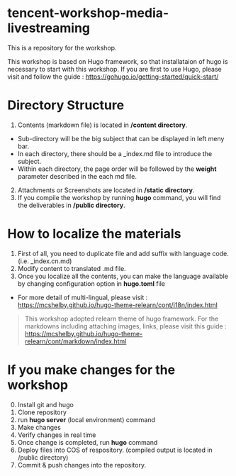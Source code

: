 # tencent-workshop-media-livestreaming

This is a repository for the workshop.

This workshop is based on Hugo framework, so that installataion of hugo is necessary to start with this workshop.
If you are first to use Hugo, please visit and follow the guide : https://gohugo.io/getting-started/quick-start/

# Directory Structure
1. Contents (markdown file) is located in **/content directory**. 
- Sub-directory will be the big subject that can be displayed in left meny bar.
- In each directory, there should be a _index.md file to introduce the subject.
- Within each directory, the page order will be followed by the **weight** parameter described in the each md file.
2. Attachments or Screenshots are located in **/static directory**.
3. If you compile the workshop by running **hugo** command, you will find the deliverables in **/public directory**.

# How to localize the materials 
1. First of all, you need to duplicate file and add suffix with language code. (i.e. _index.cn.md)
2. Modify content to translated .md file.
3. Once you localize all the contents, you can make the language available by changing configuration option in **hugo.toml** file
- For more detail of multi-lingual, please visit : https://mcshelby.github.io/hugo-theme-relearn/cont/i18n/index.html


> This workshop adopted relearn theme of hugo framework. For the markdowns including attaching images, links, please visit this guide : https://mcshelby.github.io/hugo-theme-relearn/cont/markdown/index.html

# If you make changes for the workshop
0. Install git and hugo
1. Clone repository 
2. run **hugo server** (local environment) command
3. Make changes
4. Verify changes in real time
5. Once change is completed, run **hugo** command
5. Deploy files into COS of respository. (compiled output is located in /public directory)
6. Commit & push changes into the repository.
